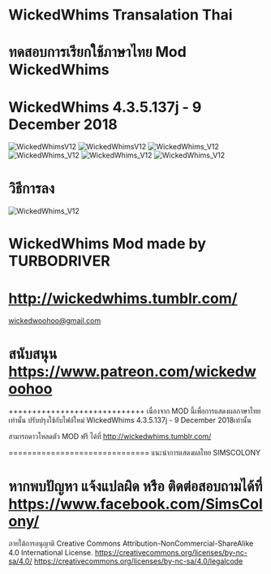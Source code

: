 # WickedWhims Transalation Thai
# ทดสอบการเรียกใช้ภาษาไทย Mod WickedWhims

# WickedWhims 4.3.5.137j - 9 December 2018

![WickedWhimsV12](https://i.imgur.com/OXlmJGs.jpg)
![WickedWhimsV12](https://i.imgur.com/0Asg3xQ.jpg)
![WickedWhims_V12](https://i.imgur.com/b78fVnT.jpg)
![WickedWhims_V12](https://i.imgur.com/2TzD6ee.jpg)
![WickedWhims_V12](https://i.imgur.com/DduntFS.jpg)
![WickedWhims_V12](https://i.imgur.com/rXq30Re.jpg)


# วิธีการลง

![WickedWhims_V12](https://i.imgur.com/jUzwaWZ.jpg)


# WickedWhims Mod made by TURBODRIVER  

http://wickedwhims.tumblr.com/
==============================
wickedwoohoo@gmail.com

สนับสนุน https://www.patreon.com/wickedwoohoo
==============================

+++++++++++++++++++++++++++++
เนื่องจาก MOD นี้เพื่อการแสดงผลภาษาไทยเท่านั้น ปรับปรุงใช้กับไฟล์ใหม่
WickedWhims 4.3.5.137j - 9 December 2018เท่านั้น

สามารถดาวโหลดตัว MOD ฟรี ได้ที่  http://wickedwhims.tumblr.com/

==============================
แนะนำการแสดงผลไทย SIMSCOLONY 

หากพบปัญหา แจ้งแปลผิด หรือ ติดต่อสอบถามได้ที่
https://www.facebook.com/SimsColony/
==============================
ภายใต้การอนุญาติ 
Creative Commons Attribution-NonCommercial-ShareAlike 4.0 International License.
https://creativecommons.org/licenses/by-nc-sa/4.0/
https://creativecommons.org/licenses/by-nc-sa/4.0/legalcode
